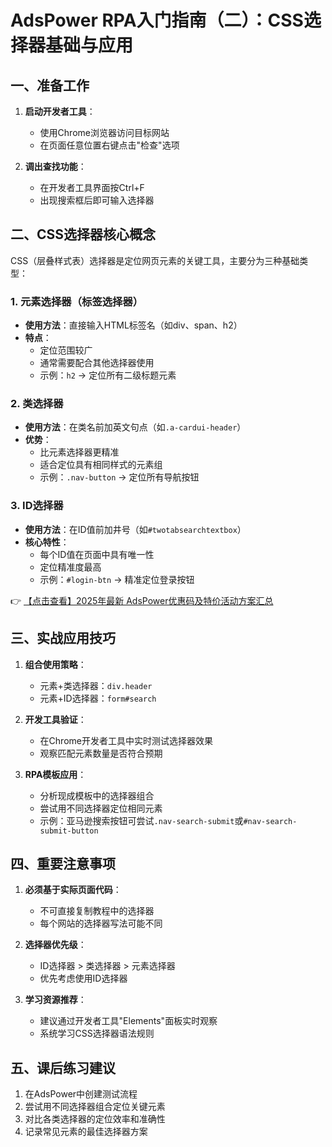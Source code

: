 # AdsPower RPA入门指南（二）：CSS选择器基础与应用

## 一、准备工作
1. **启动开发者工具**：
   - 使用Chrome浏览器访问目标网站
   - 在页面任意位置右键点击"检查"选项

2. **调出查找功能**：
   - 在开发者工具界面按Ctrl+F
   - 出现搜索框后即可输入选择器

## 二、CSS选择器核心概念
CSS（层叠样式表）选择器是定位网页元素的关键工具，主要分为三种基础类型：

### 1. 元素选择器（标签选择器）
- **使用方法**：直接输入HTML标签名（如div、span、h2）
- **特点**：
  - 定位范围较广
  - 通常需要配合其他选择器使用
  - 示例：`h2` → 定位所有二级标题元素

### 2. 类选择器
- **使用方法**：在类名前加英文句点（如`.a-cardui-header`）
- **优势**：
  - 比元素选择器更精准
  - 适合定位具有相同样式的元素组
  - 示例：`.nav-button` → 定位所有导航按钮

### 3. ID选择器
- **使用方法**：在ID值前加井号（如`#twotabsearchtextbox`）
- **核心特性**：
  - 每个ID值在页面中具有唯一性
  - 定位精准度最高
  - 示例：`#login-btn` → 精准定位登录按钮

👉 [【点击查看】2025年最新 AdsPower优惠码及特价活动方案汇总](https://bit.ly/adspower_free)

## 三、实战应用技巧
1. **组合使用策略**：
   - 元素+类选择器：`div.header`
   - 元素+ID选择器：`form#search`

2. **开发工具验证**：
   - 在Chrome开发者工具中实时测试选择器效果
   - 观察匹配元素数量是否符合预期

3. **RPA模板应用**：
   - 分析现成模板中的选择器组合
   - 尝试用不同选择器定位相同元素
   - 示例：亚马逊搜索按钮可尝试`.nav-search-submit`或`#nav-search-submit-button`

## 四、重要注意事项
1. **必须基于实际页面代码**：
   - 不可直接复制教程中的选择器
   - 每个网站的选择器写法可能不同

2. **选择器优先级**：
   - ID选择器 > 类选择器 > 元素选择器
   - 优先考虑使用ID选择器

3. **学习资源推荐**：
   - 建议通过开发者工具"Elements"面板实时观察
   - 系统学习CSS选择器语法规则

## 五、课后练习建议
1. 在AdsPower中创建测试流程
2. 尝试用不同选择器组合定位关键元素
3. 对比各类选择器的定位效率和准确性
4. 记录常见元素的最佳选择器方案